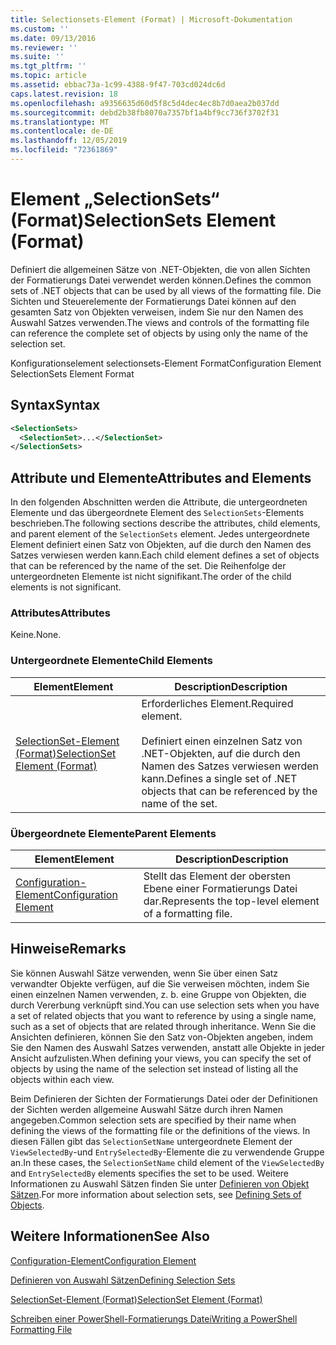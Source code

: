 ```yaml
---
title: Selectionsets-Element (Format) | Microsoft-Dokumentation
ms.custom: ''
ms.date: 09/13/2016
ms.reviewer: ''
ms.suite: ''
ms.tgt_pltfrm: ''
ms.topic: article
ms.assetid: ebbac73a-1c99-4388-9f47-703cd024dc6d
caps.latest.revision: 18
ms.openlocfilehash: a9356635d60d5f8c5d4dec4ec8b7d0aea2b037dd
ms.sourcegitcommit: debd2b38fb8070a7357bf1a4bf9cc736f3702f31
ms.translationtype: MT
ms.contentlocale: de-DE
ms.lasthandoff: 12/05/2019
ms.locfileid: "72361869"
---
```

# <a name="selectionsets-element-format"></a><span data-ttu-id="625d1-102">Element „SelectionSets“ (Format)</span><span class="sxs-lookup"><span data-stu-id="625d1-102">SelectionSets Element (Format)</span></span>

<span data-ttu-id="625d1-103">Definiert die allgemeinen Sätze von .NET-Objekten, die von allen Sichten der Formatierungs Datei verwendet werden können.</span><span class="sxs-lookup"><span data-stu-id="625d1-103">Defines the common sets of .NET objects that can be used by all views of the formatting file.</span></span> <span data-ttu-id="625d1-104">Die Sichten und Steuerelemente der Formatierungs Datei können auf den gesamten Satz von Objekten verweisen, indem Sie nur den Namen des Auswahl Satzes verwenden.</span><span class="sxs-lookup"><span data-stu-id="625d1-104">The views and controls of the formatting file can reference the complete set of objects by using only the name of the selection set.</span></span>

<span data-ttu-id="625d1-105">Konfigurationselement selectionsets-Element Format</span><span class="sxs-lookup"><span data-stu-id="625d1-105">Configuration Element SelectionSets Element Format</span></span>

## <a name="syntax"></a><span data-ttu-id="625d1-106">Syntax</span><span class="sxs-lookup"><span data-stu-id="625d1-106">Syntax</span></span>

```xml
<SelectionSets>
  <SelectionSet>...</SelectionSet>
</SelectionSets>
```

## <a name="attributes-and-elements"></a><span data-ttu-id="625d1-107">Attribute und Elemente</span><span class="sxs-lookup"><span data-stu-id="625d1-107">Attributes and Elements</span></span>

<span data-ttu-id="625d1-108">In den folgenden Abschnitten werden die Attribute, die untergeordneten Elemente und das übergeordnete Element des `SelectionSets`-Elements beschrieben.</span><span class="sxs-lookup"><span data-stu-id="625d1-108">The following sections describe the attributes, child elements, and parent element of the `SelectionSets` element.</span></span> <span data-ttu-id="625d1-109">Jedes untergeordnete Element definiert einen Satz von Objekten, auf die durch den Namen des Satzes verwiesen werden kann.</span><span class="sxs-lookup"><span data-stu-id="625d1-109">Each child element defines a set of objects that can be referenced by the name of the set.</span></span> <span data-ttu-id="625d1-110">Die Reihenfolge der untergeordneten Elemente ist nicht signifikant.</span><span class="sxs-lookup"><span data-stu-id="625d1-110">The order of the child elements is not significant.</span></span>

### <a name="attributes"></a><span data-ttu-id="625d1-111">Attributes</span><span class="sxs-lookup"><span data-stu-id="625d1-111">Attributes</span></span>

<span data-ttu-id="625d1-112">Keine.</span><span class="sxs-lookup"><span data-stu-id="625d1-112">None.</span></span>

### <a name="child-elements"></a><span data-ttu-id="625d1-113">Untergeordnete Elemente</span><span class="sxs-lookup"><span data-stu-id="625d1-113">Child Elements</span></span>

|<span data-ttu-id="625d1-114">Element</span><span class="sxs-lookup"><span data-stu-id="625d1-114">Element</span></span>|<span data-ttu-id="625d1-115">Description</span><span class="sxs-lookup"><span data-stu-id="625d1-115">Description</span></span>|
|-------------|-----------------|
|[<span data-ttu-id="625d1-116">SelectionSet-Element (Format)</span><span class="sxs-lookup"><span data-stu-id="625d1-116">SelectionSet Element (Format)</span></span>](./selectionset-element-format.md)|<span data-ttu-id="625d1-117">Erforderliches Element.</span><span class="sxs-lookup"><span data-stu-id="625d1-117">Required element.</span></span><br /><br /> <span data-ttu-id="625d1-118">Definiert einen einzelnen Satz von .NET-Objekten, auf die durch den Namen des Satzes verwiesen werden kann.</span><span class="sxs-lookup"><span data-stu-id="625d1-118">Defines a single set of .NET objects that can be referenced by the name of the set.</span></span>|

### <a name="parent-elements"></a><span data-ttu-id="625d1-119">Übergeordnete Elemente</span><span class="sxs-lookup"><span data-stu-id="625d1-119">Parent Elements</span></span>

|<span data-ttu-id="625d1-120">Element</span><span class="sxs-lookup"><span data-stu-id="625d1-120">Element</span></span>|<span data-ttu-id="625d1-121">Description</span><span class="sxs-lookup"><span data-stu-id="625d1-121">Description</span></span>|
|-------------|-----------------|
|[<span data-ttu-id="625d1-122">Configuration-Element</span><span class="sxs-lookup"><span data-stu-id="625d1-122">Configuration Element</span></span>](./configuration-element-format.md)|<span data-ttu-id="625d1-123">Stellt das Element der obersten Ebene einer Formatierungs Datei dar.</span><span class="sxs-lookup"><span data-stu-id="625d1-123">Represents the top-level element of a formatting file.</span></span>|

## <a name="remarks"></a><span data-ttu-id="625d1-124">Hinweise</span><span class="sxs-lookup"><span data-stu-id="625d1-124">Remarks</span></span>

<span data-ttu-id="625d1-125">Sie können Auswahl Sätze verwenden, wenn Sie über einen Satz verwandter Objekte verfügen, auf die Sie verweisen möchten, indem Sie einen einzelnen Namen verwenden, z. b. eine Gruppe von Objekten, die durch Vererbung verknüpft sind.</span><span class="sxs-lookup"><span data-stu-id="625d1-125">You can use selection sets when you have a set of related objects that you want to reference by using a single name, such as a set of objects that are related through inheritance.</span></span> <span data-ttu-id="625d1-126">Wenn Sie die Ansichten definieren, können Sie den Satz von-Objekten angeben, indem Sie den Namen des Auswahl Satzes verwenden, anstatt alle Objekte in jeder Ansicht aufzulisten.</span><span class="sxs-lookup"><span data-stu-id="625d1-126">When defining your views, you can specify the set of objects by using the name of the selection set instead of listing all the objects within each view.</span></span>

<span data-ttu-id="625d1-127">Beim Definieren der Sichten der Formatierungs Datei oder der Definitionen der Sichten werden allgemeine Auswahl Sätze durch ihren Namen angegeben.</span><span class="sxs-lookup"><span data-stu-id="625d1-127">Common selection sets are specified by their name when defining the views of the formatting file or the definitions of the views.</span></span> <span data-ttu-id="625d1-128">In diesen Fällen gibt das `SelectionSetName` untergeordnete Element der `ViewSelectedBy`-und `EntrySelectedBy`-Elemente die zu verwendende Gruppe an.</span><span class="sxs-lookup"><span data-stu-id="625d1-128">In these cases, the `SelectionSetName` child element of the `ViewSelectedBy` and `EntrySelectedBy` elements specifies the set to be used.</span></span> <span data-ttu-id="625d1-129">Weitere Informationen zu Auswahl Sätzen finden Sie unter [Definieren von Objekt Sätzen](./defining-selection-sets.md).</span><span class="sxs-lookup"><span data-stu-id="625d1-129">For more information about selection sets, see [Defining Sets of Objects](./defining-selection-sets.md).</span></span>

## <a name="see-also"></a><span data-ttu-id="625d1-130">Weitere Informationen</span><span class="sxs-lookup"><span data-stu-id="625d1-130">See Also</span></span>

[<span data-ttu-id="625d1-131">Configuration-Element</span><span class="sxs-lookup"><span data-stu-id="625d1-131">Configuration Element</span></span>](./configuration-element-format.md)

[<span data-ttu-id="625d1-132">Definieren von Auswahl Sätzen</span><span class="sxs-lookup"><span data-stu-id="625d1-132">Defining Selection Sets</span></span>](./defining-selection-sets.md)

[<span data-ttu-id="625d1-133">SelectionSet-Element (Format)</span><span class="sxs-lookup"><span data-stu-id="625d1-133">SelectionSet Element (Format)</span></span>](./selectionset-element-format.md)

[<span data-ttu-id="625d1-134">Schreiben einer PowerShell-Formatierungs Datei</span><span class="sxs-lookup"><span data-stu-id="625d1-134">Writing a PowerShell Formatting File</span></span>](./writing-a-powershell-formatting-file.md)
